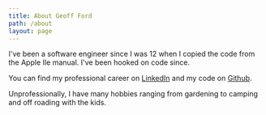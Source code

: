 ```yaml
---
title: About Geoff Ford
path: /about
layout: page
---
```

I've been a software engineer since I was 12 when I copied the code from the Apple IIe manual.  I've been hooked on code since.

You can find my professional career on [LinkedIn](https://www.linkedin.com/in/geoffford/) and my code on [Github](https://github.com/g-ford).

Unprofessionally, I have many hobbies ranging from gardening to camping and off roading with the kids.
